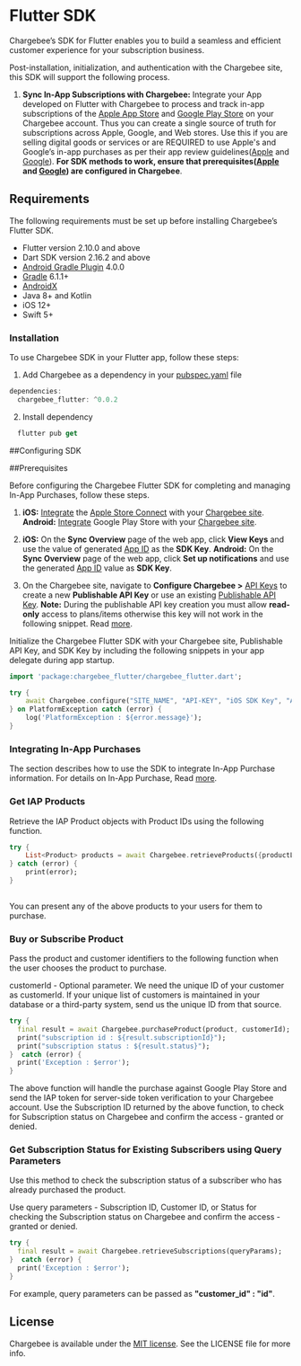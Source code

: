# Flutter SDK
Chargebee’s SDK for Flutter enables you to build a seamless and efficient customer experience for your subscription business.

Post-installation, initialization, and authentication with the Chargebee site, this SDK will support the following process.

1. **Sync In-App Subscriptions with Chargebee:** Integrate your App developed on Flutter with Chargebee to process and track in-app subscriptions of the [Apple App Store](https://appstoreconnect.apple.com/login) and [Google Play Store](https://play.google.com/console/about/) on your Chargebee account. Thus you can create a single source of truth for subscriptions across Apple, Google, and Web stores. Use this if you are selling digital goods or services or are REQUIRED to use Apple's and Google’s in-app purchases as per their app review guidelines([Apple](https://developer.apple.com/app-store/review/guidelines/) and [Google](https://developer.apple.com/app-store/review/guidelines/)). **For SDK methods to work, ensure that prerequisites([Apple](https://www.chargebee.com/docs/2.0/mobile-app-store-product-iap.html#configure-prerequisites) and [Google](https://www.chargebee.com/docs/2.0/mobile-playstore-connect.html#prerequisites-configuration)) are configured in Chargebee**.

## Requirements
The following requirements must be set up before installing Chargebee’s Flutter SDK.

* Flutter version 2.10.0 and above
* Dart SDK version 2.16.2 and above
* [Android Gradle Plugin](https://developer.android.com/studio/releases/gradle-plugin) 4.0.0
* [Gradle](https://gradle.org/releases/) 6.1.1+
* [AndroidX](https://developer.android.com/jetpack/androidx/)
* Java 8+ and Kotlin
* iOS 12+
* Swift 5+

### Installation
To use Chargebee SDK in your Flutter app, follow these steps:

1. Add Chargebee as a dependency in your [pubspec.yaml](https://docs.flutter.dev/development/packages-and-plugins/using-packages) file

```dart
dependencies:
  chargebee_flutter: ^0.0.2
```
2. Install dependency
```dart
  flutter pub get
```

##Configuring SDK

##Prerequisites

Before configuring the Chargebee Flutter SDK for completing and managing In-App Purchases, follow these steps.

  1. **iOS:** [Integrate](https://www.chargebee.com/docs/2.0/mobile-app-store-connect.html) the [Apple Store Connect](https://appstoreconnect.apple.com/login) with your [Chargebee site](https://app.chargebee.com/login).
     **Android:** [Integrate](https://www.chargebee.com/docs/2.0/mobile-playstore-connect.html#chargebee-configuration) Google Play Store with your [Chargebee site](https://app.chargebee.com/login).

  2. **iOS:** On the **Sync Overview** page of the web app, click **View Keys** and use the value of generated [App ID](https://www.chargebee.com/docs/1.0/mobile-app-store-product-iap.html#app-id) as the **SDK Key**.
     **Android:** On the **Sync Overview** page of the web app, click **Set up notifications** and use the generated [App ID](https://www.chargebee.com/docs/1.0/mobile-playstore-notifications.html#app-id) value as **SDK Key**.

  3. On the Chargebee site, navigate to **Configure Chargebee >** [API Keys](https://www.chargebee.com/docs/2.0/api_keys.html#create-an-api-key) to create a new **Publishable API Key** or use an existing [Publishable API Key](https://www.chargebee.com/docs/2.0/api_keys.html#types-of-api-keys_publishable-key).
     **Note:** During the publishable API key creation you must allow **read-only** access to plans/items otherwise this key will not work in the following snippet. Read [more](https://www.chargebee.com/docs/2.0/api_keys.html#types-of-api-keys_publishable-key).

Initialize the Chargebee Flutter SDK with your Chargebee site, Publishable API Key, and SDK Key by including the following snippets in your app delegate during app startup.

```dart
import 'package:chargebee_flutter/chargebee_flutter.dart';

try {
    await Chargebee.configure("SITE_NAME", "API-KEY", "iOS SDK Key", "Android SDK Key");
} on PlatformException catch (error) {
    log('PlatformException : ${error.message}');
}

```
### Integrating In-App Purchases
The section describes how to use the SDK to integrate In-App Purchase information. For details on In-App Purchase, Read [more](https://www.chargebee.com/docs/2.0/mobile-in-app-purchases.html).

### Get IAP Products
Retrieve the IAP Product objects with Product IDs using the following function.

```dart
try {
    List<Product> products = await Chargebee.retrieveProducts({productList: "[Product ID's from Google or Apple]"});
} catch (error) {
    print(error);
}
            
```
You can present any of the above products to your users for them to purchase.

### Buy or Subscribe Product
Pass the product and customer identifiers to the following function when the user chooses the product to purchase.

customerId - Optional parameter. We need the unique ID of your customer as customerId. If your unique list of customers is maintained in your database or a third-party system, send us the unique ID from that source.

```dart
try {
  final result = await Chargebee.purchaseProduct(product, customerId);
  print("subscription id : ${result.subscriptionId}");
  print("subscription status : ${result.status}");
}  catch (error) {
  print('Exception : $error');
}
 ```
The above function will handle the purchase against Google Play Store and send the IAP token for server-side token verification to your Chargebee account. Use the Subscription ID returned by the above function, to check for Subscription status on Chargebee and confirm the access - granted or denied.

### Get Subscription Status for Existing Subscribers using Query Parameters
Use this method to check the subscription status of a subscriber who has already purchased the product.

Use query parameters - Subscription ID, Customer ID, or Status for checking the Subscription status on Chargebee and confirm the access - granted or denied.

```dart
try {
  final result = await Chargebee.retrieveSubscriptions(queryParams);
}  catch (error) {
  print('Exception : $error');
}  
```
For example, query parameters can be passed as **"customer_id" : "id"**.

## License

Chargebee is available under the [MIT license](https://opensource.org/licenses/MIT). See the LICENSE file for more info.

